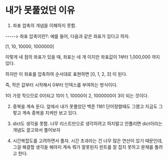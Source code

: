 # 내가 못풀었던 이유
1. 좌표 압축의 개념을 이해하지 못함.

  -----> 좌표 압축이란?:
  예를 들어, 다음과 같은 좌표가 있다고 하자.

  [1, 10, 10000, 1000000]

  이렇게 네 점의 좌표가 있을 때, 좌표는 네 개 이지만 좌표값이 1부터 1,000,000 까지 있다.

  하지만 이 좌표를 압축하여 순서대로 표현하면 [0, 1, 2, 3] 이 된다.

 

  즉, 작은 값부터 시작해서 0부터 인덱스를 부여하는  방식이다.

  1이 가장 작으므로 0이되고 10이 1, 10000이 2, 1000000이 3이 되는 것이다.

2. 중복을 계속 둔다.
앞에서 내가 못풀었던 백준 1181 단어정렬때도 그랬고 지금도 그렇고 계속 중복을 지켜만 보고 있다.

3. dict도 생각을 못함.
너무 리스트만으로 생각하려고 하지말고 안풀리면 dict이라는 개념도 끌고와서 풀어보자

4. 시간복잡도를 고려하면서 풀자. 시간 초과라는 건 너무 많은 연산이 있기 때문인데, 그걸 해결할 생각을 해야지 계속 뭐가 잘못된지 핀트를 잘 잡지 못하고 문제를 풀려고 한다.
